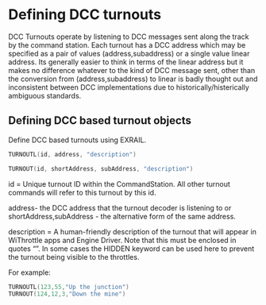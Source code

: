 # Defining DCC turnouts

DCC Turnouts operate by listening to DCC messages sent along the track by the command station.
Each turnout has a DCC address which may be specified as a pair of values (address,subaddress) or a single value linear address. Its generally easier to think in terms of the linear address but it makes no difference whatever to the kind of DCC message sent, other than the conversion from (address,subaddress) to linear is badly thought out and inconsistent between DCC implementations due to historically/histerically ambiguous standards. 

## Defining DCC based turnout objects

Define DCC based turnouts using EXRAIL.

```cpp
TURNOUTL(id, address, "description")

TURNOUT(id, shortAddress, subAddress, "description")
```

id = Unique turnout ID within the CommandStation. All other turnout commands will refer to this turnout by this id.

address- the DCC address that the turnout decoder is listening to
  or
shortAddress,subAddress - the alternative form of the same address.
  

description = A human-friendly description of the turnout that will appear in WiThrottle apps and Engine Driver. Note that this must be enclosed in quotes “”. In some cases the HIDDEN keyword can be used here to prevent the turnout being visible to the throttles.


For example:
```cpp
TURNOUTL(123,55,"Up the junction")
TURNOUT(124,12,3,"Down the mine")
```



